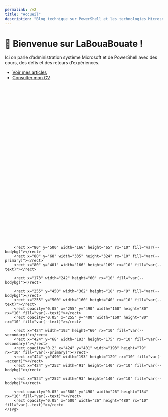 ```yaml
---
permalink: /v2
title: "Accueil"
description: "Blog technique sur PowerShell et les technologies Microsoft pour l'administration système"
---
```


<div class="hero">
  <div class="hero-text">
    <h1 id="-bienvenue-sur-labouabouate-">👋 Bienvenue sur <span>LaBouaBouate</span> !</h1>
    <p>Ici on parle d’administration système Microsoft et de PowerShell avec des cours, des défis et des retours
      d’expériences.</p>
    <ul>
      <li><a href="/blog">Voir mes articles</a></li>
      <li><a href="/cv">Consulter mon CV</a></li>
    </ul>
  </div>
  <div class="hero-image">
    <svg xmlns="http://www.w3.org/2000/svg" width="500" height="500" viewBox="0 0 500 500" fill="none">
        <rect opacity="0.05" x="1" width="163" height="60" rx="10" fill="var(--text)"></rect>
        <rect x="1" y="502" width="70" height="142" rx="10" fill="var(--secondary)"></rect>
        <rect x="1" y="68" width="70" height="157" rx="10" fill="var(--bodybg)"></rect>
        <rect opacity="0.05" x="1" y="234" width="70" height="259" rx="10" fill="var(--text)"></rect>
        
        <rect x="80" y="500" width="166" height="65" rx="10" fill="var(--bodybg)"></rect>
        <rect x="80" y="68" width="335" height="324" rx="10" fill="var(--primary)"></rect>
        <rect x="80" y="401" width="166" height="169" rx="10" fill="var(--text)"></rect>

        <rect x="173" width="242" height="60" rx="10" fill="var(--bodybg)"></rect>

        <rect x="255" y="450" width="362" height="18" rx="9" fill="var(--bodybg)"></rect>
        <rect x="255" y="500" width="160" height="40" rx="10" fill="var(--text)"></rect>
        <rect opacity="0.05" x="255" y="490" width="160" height="80" rx="10" fill="var(--text)"></rect>
        <rect opacity="0.05" x="255" y="400" width="160" height="80" rx="10" fill="var(--text)"></rect>

        <rect x="424" width="193" height="60" rx="10" fill="var(--secondary)"></rect>
        <rect x="424" y="68" width="193" height="175" rx="10" fill="var(--secondary)"></rect>
        <rect opacity="0.2" x="424" y="401" width="193" height="79" rx="10" fill="var(--primary)"></rect>
        <rect x="424" y="490" width="193" height="129" rx="10" fill="var(--accent)"></rect>
        <rect x="424" y="252" width="91" height="140" rx="10" fill="var(--bodybg)"></rect>
        
        <rect x="524" y="252" width="93" height="140" rx="10" fill="var(--bodybg)"></rect>

        <rect opacity="0.05" x="500" y="490" width="26" height="154" rx="10" fill="var(--text)"></rect>
        <rect opacity="0.05" x="500" width="26" height="480" rx="10" fill="var(--text)"></rect>
    </svg>
  </div>
</div>